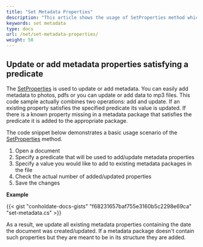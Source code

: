 ```yaml
---
title: "Set Metadata Properties"
description: "This article shows the usage of SetProperties method which is used to update or add metadata."
keywords: set metadata
type: docs
url: /net/set-metadata-properties/
weight: 50
---
```


## Update or add metadata properties satisfying a predicate

The [SetProperties](https://apireference.groupdocs.com/net/metadata/groupdocs.metadata/metadata/methods/setproperties) is used to update or add metadata. You can easily add metadata to photos, pdfs or you can update or add data to mp3 files. This code sample actually combines two operations: add and update. If an existing property satisfies the specified predicate its value is updated. If there is a known property missing in a metadata package that satisfies the predicate it is added to the appropriate package.

The code snippet below demonstrates a basic usage scenario of the [SetProperties](https://apireference.groupdocs.com/net/metadata/groupdocs.metadata/metadata/methods/setproperties) method.

1.  Open a document
2.  Specify a predicate that will be used to add/update metadata properties
3.  Specify a value you would like to add to existing metadata packages in the file
4.  Check the actual number of added/updated properties
5.  Save the changes


**Example**

{{< gist "conholdate-docs-gists" "f68231657baf755e3160b5c2298e69ca" "set-metadata.cs" >}}

As a result, we update all existing metadata properties containing the date the document was created/updated. If a metadata package doesn't contain such properties but they are meant to be in its structure they are added.






